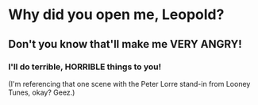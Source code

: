 # Why did you open me, Leopold?
## Don't you know that'll make me VERY ANGRY!
### I'll do terrible, HORRIBLE things to you!

(I'm referencing that one scene with the Peter Lorre stand-in from Looney Tunes, okay? Geez.)